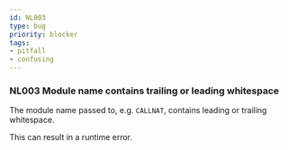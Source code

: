 ```yaml
---
id: NL003
type: bug
priority: blocker
tags:
- pitfall 
- confusing 
---
```


### NL003 Module name contains trailing or leading whitespace
The module name passed to, e.g. `CALLNAT`, contains leading or trailing whitespace.

This can result in a runtime error.
